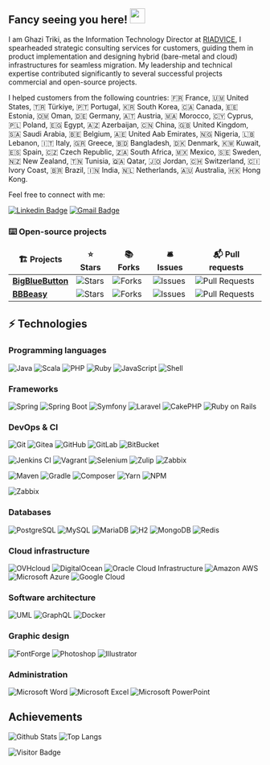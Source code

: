 ## Fancy seeing you here! <img src="https://raw.githubusercontent.com/aemmadi/aemmadi/master/wave.gif" width="30">



I am Ghazi Triki, as the Information Technology Director at [RIADVICE](https://riadvice.tn), I spearheaded strategic consulting services for customers, guiding them in product implementation and designing hybrid (bare-metal and cloud) infrastructures for seamless migration. My leadership and technical expertise contributed significantly to several successful projects commercial and open-source projects.

I helped customers from the following countries: 🇫🇷  France, 🇺🇲 United States, 🇹🇷 Türkiye, 🇵🇹 Portugal, 🇰🇷 South Korea, 🇨🇦 Canada, 🇪🇪 Estonia, 🇴🇲 Oman, 🇩🇪 Germany, 🇦🇹 Austria, 🇲🇦 Morocco, 🇨🇾 Cyprus, 🇵🇱 Poland, 🇪🇬 Egypt, 🇦🇿 Azerbaijan, 🇨🇳 China, 🇬🇧 United Kingdom, 🇸🇦 Saudi Arabia, 🇧🇪 Belgium, 🇦🇪 United Aab Emirates, 🇳🇬 Nigeria, 🇱🇧 Lebanon, 🇮🇹 Italy, 🇬🇷 Greece, 🇧🇩 Bangladesh, 🇩🇰 Denmark, 🇰🇼 Kuwait, 🇪🇸 Spain, 🇨🇿 Czech Republic, 🇿🇦 South Africa, 🇲🇽 Mexico, 🇸🇪 Sweden, 🇳🇿 New Zealand, 🇹🇳 Tunisia, 🇶🇦 Qatar, 🇯🇴 Jordan, 🇨🇭 Switzerland, 🇨🇮 Ivory Coast, 🇧🇷 Brazil, 🇮🇳 India, 🇳🇱 Netherlands, 🇦🇺 Australia, 🇭🇰 Hong Kong.

Feel free to connect with me:

[![Linkedin Badge](https://img.shields.io/badge/-GhaziTriki-blue?style=for-the-badge&logo=Linkedin&logoColor=white&link=https://www.linkedin.com/in/GhaziTriki/)](https://www.linkedin.com/in/GhaziTriki/)
[![Gmail Badge](https://img.shields.io/badge/-ghazi.triki@gmail.com-c14438?style=for-the-badge&logo=Gmail&logoColor=white&link=mailto:ghazi.triki@gmail.com)](mailto:ghazi.triki@gmail.com)

### ⌨️ Open-source projects

<table>
  <thead align="center">
    <tr border: none;>
      <td><b>🏗️ Projects</b></td>
      <td><b>⭐ Stars</b></td>
      <td><b>📚 Forks</b></td>
      <td><b>🛎 Issues</b></td>
      <td><b>📬 Pull requests</b></td>
    </tr>
  </thead>
  <tbody>
    <tr>
      <td><a href="https://github.com/bigbluebutton/bigbluebutton"><b>BigBlueButton</b></a></td>
      <td><img alt="Stars" src="https://img.shields.io/github/stars/bigbluebutton/bigbluebutton?style=for-the-badge&labelColor=343b41"/></td>
      <td><img alt="Forks" src="https://img.shields.io/github/forks/bigbluebutton/bigbluebutton?style=for-the-badge&labelColor=343b41"/></td>
      <td><img alt="Issues" src="https://img.shields.io/github/issues/bigbluebutton/bigbluebutton?style=for-the-badge&labelColor=343b41"/></td>
      <td><img alt="Pull Requests" src="https://img.shields.io/github/issues-pr/bigbluebutton/bigbluebutton?style=for-the-badge&labelColor=343b41"/></td>
    </tr>
	  <tr>
      <td><a href="https://github.com/riadvice/bbbeasy"><b>BBBeasy</b></a></td>
      <td><img alt="Stars" src="https://img.shields.io/github/stars/riadvice/bbbeasy?style=for-the-badge&labelColor=343b41"/></td>
      <td><img alt="Forks" src="https://img.shields.io/github/forks/riadvice/bbbeasy?style=for-the-badge&labelColor=343b41"/></td>
      <td><img alt="Issues" src="https://img.shields.io/github/issues/riadvice/bbbeasy?style=for-the-badge&labelColor=343b41"/></td>
      <td><img alt="Pull Requests" src="https://img.shields.io/github/issues-pr/riadvice/bbbeasy?style=for-the-badge&labelColor=343b41"/></td>
    </tr>
  </tbody>
</table>

## ⚡ Technologies

### Programming languages

![Java](https://img.shields.io/badge/-Java-E34A86?style=for-the-badge&logo=java)
![Scala](https://img.shields.io/badge/-scala-d73222?style=for-the-badge&logo=scala)
![PHP](https://img.shields.io/badge/-PHP-f6f4ed?style=for-the-badge&logo=php)
![Ruby](https://img.shields.io/badge/-Ruby-CC342D?style=for-the-badge&logo=ruby)
![JavaScript](https://img.shields.io/badge/-JavaScript-black?style=for-the-badge&logo=javascript)
![Shell](https://img.shields.io/badge/-Shell-89e051?style=for-the-badge)


### Frameworks

![Spring](https://img.shields.io/badge/-Spring-6DB33F?style=for-the-badge&logo=spring&logoColor=white)
![Spring Boot](https://img.shields.io/badge/-Spring%20Boot-6DB33F?style=for-the-badge&logo=springboot&logoColor=white)
![Symfony](https://img.shields.io/badge/-Symfony-000000?style=for-the-badge&logo=symfony)
![Laravel](https://img.shields.io/badge/-Laravel-white?style=for-the-badge&logo=laravel)
![CakePHP](https://img.shields.io/badge/-CakePHP-white?style=for-the-badge&logo=cakephp)
![Ruby on Rails](https://img.shields.io/badge/-Ruby%20on%20Rails-CC0000?style=for-the-badge&logo=rubyonrails)


### DevOps & CI

![Git](https://img.shields.io/badge/-Git-black?style=for-the-badge&logo=git)
![Gitea](https://img.shields.io/badge/-Gitea-white?style=for-the-badge&logo=gitea)
![GitHub](https://img.shields.io/badge/-GitHub-181717?style=for-the-badge&logo=github)
![GitLab](https://img.shields.io/badge/-GitLab-FCA121?style=for-the-badge&logo=gitlab)
![BitBucket](https://img.shields.io/badge/-BitBucket-darkblue?style=for-the-badge&logo=bitbucket)

![Jenkins CI](https://img.shields.io/badge/-Jenkins%20CI-white?style=for-the-badge&logo=jenkins)
![Vagrant](https://img.shields.io/badge/-Vagrant-0a56ce?style=for-the-badge&logo=vagrant)
![Selenium](https://img.shields.io/badge/-Selenium%20/%20Selenoid-white?style=for-the-badge&logo=selenium)
![Zulip](https://img.shields.io/badge/-Zulip-6291fc?style=for-the-badge&logo=zulip)
![Zabbix](https://img.shields.io/badge/-ZABBIX-cd0000?style=for-the-badge&logo=zabbix)

![Maven](https://img.shields.io/badge/-Maven-C71A36?style=for-the-badge&logo=apachemaven)
![Gradle](https://img.shields.io/badge/-Gradle-02303A?style=for-the-badge&logo=gradle)
![Composer](https://img.shields.io/badge/-Composer-885630?style=for-the-badge&logo=composer)
![Yarn](https://img.shields.io/badge/-Yarn-white?style=for-the-badge&logo=yarn)
![NPM](https://img.shields.io/badge/-NPM-white?style=for-the-badge&logo=npm)


![Zabbix](https://img.shields.io/badge/-nginx-009639?style=for-the-badge&logo=nginx)

### Databases

![PostgreSQL](https://img.shields.io/badge/-PostgreSQL-white?style=for-the-badge&logo=postgresql&logoColor=4169E1)
![MySQL](https://img.shields.io/badge/-MySQL-4479A1?style=for-the-badge&logo=mysql&logoColor=white)
![MariaDB](https://img.shields.io/badge/-MariaDB-003545?style=for-the-badge&logo=mariadb)
![H2](https://img.shields.io/badge/-H2-131c9b?style=for-the-badge&logo=h2)
![MongoDB](https://img.shields.io/badge/-MongoDB-4EA94B?style=for-the-badge&logo=mongodb&logoColor=white)
![Redis](https://img.shields.io/badge/-Redis-DC382D?style=for-the-badge&logo=redis&logoColor=white)

### Cloud infrastructure

![OVHcloud](https://img.shields.io/badge/-OVHcloud-123F6D?style=for-the-badge&logo=ovh)
![DigitalOcean](https://img.shields.io/badge/-Digital%20Ocean-0080FF?style=for-the-badge&logo=digitalocean&logoColor=white)
![Oracle Cloud Infrastructure](https://img.shields.io/badge/Oracle%20Cloud%20Infrastructure-F80000?style=for-the-badge&logo=oracle&logoColor=white)
![Amazon AWS](https://img.shields.io/badge/Amazon%20AWS-232F3E?style=for-the-badge&logo=amazon-aws)
![Microsoft Azure](https://img.shields.io/badge/Microsoft%20Azure-0078D4?style=for-the-badge&logo=microsoft-azure)
![Google Cloud](https://img.shields.io/badge/Google%20Cloud-4285F4?style=for-the-badge&logo=google-cloud&logoColor=white)

### Software architecture

![UML](https://img.shields.io/badge/-UML-FABD14?style=for-the-badge&logo=uml&logoColor=white)
![GraphQL](https://img.shields.io/badge/-GraphQL-E10098?style=for-the-badge&logo=graphql)
![Docker](https://img.shields.io/badge/-Docker-black?style=for-the-badge&logo=docker)


### Graphic design

![FontForge](https://img.shields.io/badge/-FontForge-white?style=for-the-badge&logo=fontforge)
![Photoshop](https://img.shields.io/badge/-Photoshop-white?style=for-the-badge&logo=adobephotoshop)
![Illustrator](https://img.shields.io/badge/-Photoshop-white?style=for-the-badge&logo=adobeillustrator)

### Administration

![Microsoft Word](https://img.shields.io/badge/-Microsoft%20Word-2B579A?style=for-the-badge&logo=microsoftword)
![Microsoft Excel](https://img.shields.io/badge/-Microsoft%20Excel-217346?style=for-the-badge&logo=microsoftexcel)
![Microsoft PowerPoint](https://img.shields.io/badge/-Microsoft%20PowerPoint-B7472A?style=for-the-badge&logo=microsoftpowerpoint)

## Achievements

![Github Stats](https://github-readme-stats.vercel.app/api?username=GhaziTriki&count_private=true&show_icons=true&include_all_commits=true)
![Top Langs](https://github-readme-stats.vercel.app/api/top-langs/?username=GhaziTriki&hide=TeX&layout=compact)

![Visitor Badge](https://visitor-badge.laobi.icu/badge?page_id=GhaziTriki.GhaziTriki)